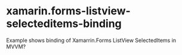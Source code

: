 # xamarin.forms-listview-selecteditems-binding
Example shows binding of Xamarrin.Forms ListView SelectedItems in MVVM?
